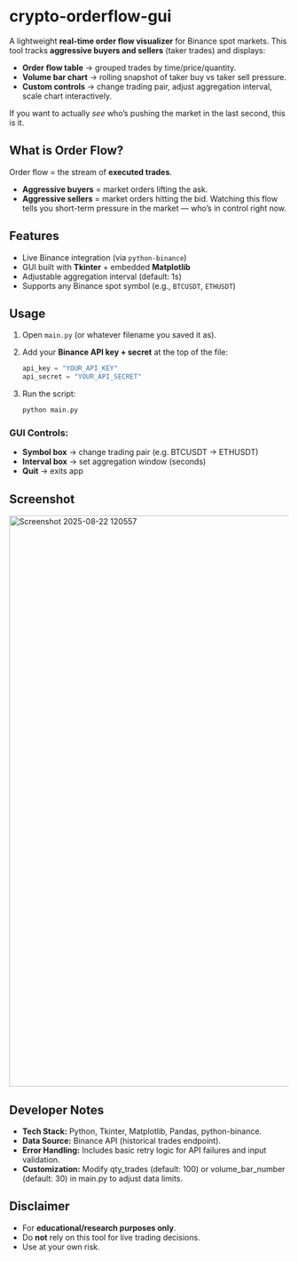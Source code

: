 # crypto-orderflow-gui

A lightweight **real-time order flow visualizer** for Binance spot markets.
This tool tracks **aggressive buyers and sellers** (taker trades) and displays:

* **Order flow table** → grouped trades by time/price/quantity.
* **Volume bar chart** → rolling snapshot of taker buy vs taker sell pressure.
* **Custom controls** → change trading pair, adjust aggregation interval, scale chart interactively.

If you want to actually *see* who’s pushing the market in the last second, this is it.


## What is Order Flow?

Order flow = the stream of **executed trades**.

* **Aggressive buyers** = market orders lifting the ask.
* **Aggressive sellers** = market orders hitting the bid.
  Watching this flow tells you short-term pressure in the market — who’s in control right now.


## Features

* Live Binance integration (via `python-binance`)
* GUI built with **Tkinter** + embedded **Matplotlib**
* Adjustable aggregation interval (default: 1s)
* Supports any Binance spot symbol (e.g., `BTCUSDT`, `ETHUSDT`)


## Usage

1. Open `main.py` (or whatever filename you saved it as).
2. Add your **Binance API key + secret** at the top of the file:

   ```python
   api_key = "YOUR_API_KEY"
   api_secret = "YOUR_API_SECRET"
   ```

3. Run the script:

   ```bash
   python main.py
   ```

### GUI Controls:

* **Symbol box** → change trading pair (e.g. BTCUSDT → ETHUSDT)
* **Interval box** → set aggregation window (seconds)
* **Quit** → exits app


## Screenshot

<img width="601" height="1028" alt="Screenshot 2025-08-22 120557" src="https://github.com/user-attachments/assets/2f955ab4-7cf5-46fe-92fb-407ef6c49c6e" />


## Developer Notes
- **Tech Stack:** Python, Tkinter, Matplotlib, Pandas, python-binance.
- **Data Source:** Binance API (historical trades endpoint).
- **Error Handling:** Includes basic retry logic for API failures and input validation.
- **Customization:** Modify qty_trades (default: 100) or volume_bar_number (default: 30) in main.py to adjust data limits.

## Disclaimer

* For **educational/research purposes only**.
* Do **not** rely on this tool for live trading decisions.
* Use at your own risk.
